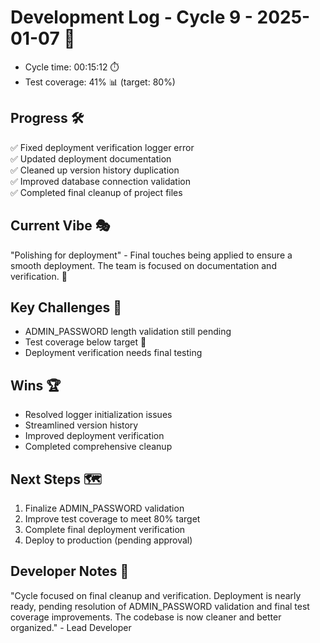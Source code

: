 # Development Log - Cycle 9 - 2025-01-07 🚀
- Cycle time: 00:15:12 ⏱️
- Test coverage: 41% 📊 (target: 80%)

## Progress 🛠️
✅ Fixed deployment verification logger error  
✅ Updated deployment documentation  
✅ Cleaned up version history duplication  
✅ Improved database connection validation  
✅ Completed final cleanup of project files  

## Current Vibe 🎭
"Polishing for deployment" - Final touches being applied to ensure a smooth deployment. The team is focused on documentation and verification. 🚀

## Key Challenges 🚧
- ADMIN_PASSWORD length validation still pending  
- Test coverage below target 🐛  
- Deployment verification needs final testing  

## Wins 🏆
- Resolved logger initialization issues  
- Streamlined version history  
- Improved deployment verification  
- Completed comprehensive cleanup  

## Next Steps 🗺️
1. Finalize ADMIN_PASSWORD validation  
2. Improve test coverage to meet 80% target  
3. Complete final deployment verification  
4. Deploy to production (pending approval)  

## Developer Notes 📝
"Cycle focused on final cleanup and verification. Deployment is nearly ready, pending resolution of ADMIN_PASSWORD validation and final test coverage improvements. The codebase is now cleaner and better organized." - Lead Developer
